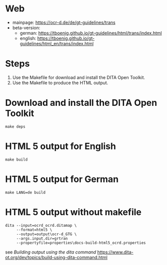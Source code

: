 # Web

- mainpage: https://ocr-d.de/de/gt-guidelines/trans
- beta-version: 
     -    german: https://tboenig.github.io/gt-guidelines/html/trans/index.html
     -    english: https://tboenig.github.io/gt-guidelines/html_en/trans/index.html



# Steps
1. Use the Makefile for download and install the DITA Open Toolkit.
2. Use the Makefile to produce the HTML output.<br/>


# Download and install the DITA Open Toolkit 
```
make deps
```

# HTML 5 output for English
```
make build
```

# HTML 5 output for German
```
make LANG=de build
```


# HTML 5 output without makefile
```
dita --input=ocrd_ocrd.ditamap \
     --format=html5 \
     --output=output\ocr-d_GTG \
     --args.input.dir=grtran
     --propertyfile=properties\docs-build-html5_ocrd.properties
```     
see *Building output using the dita command* https://www.dita-ot.org/dev/topics/build-using-dita-command.html     
